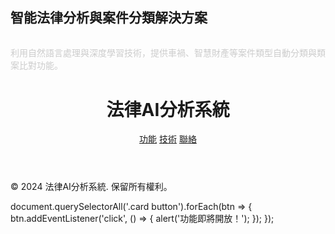 <!DOCTYPE html>
<html lang="zh-TW">
<head>
  <meta charset="UTF-8" />
  <meta name="viewport" content="width=device-width, initial-scale=1.0" />
  <title>法律AI分析系統</title>
  <link rel="stylesheet" href="assets/css/style.css">
</head>
<body>
  <!-- 引入元件 -->
  <header-component></header-component>
  
  <section class="hero">
    <h2>智能法律分析與案件分類解決方案</h2>
    <p style="max-width: 600px; margin: 2rem auto; color: #ccc;">
      利用自然語言處理與深度學習技術，提供車禍、智慧財產等案件類型自動分類與類案比對功能。
    </p>
  </section>

  <section id="features" class="features">
    <!-- 功能卡內容與原碼相同 -->
  </section>

  <section id="tech" class="tech">
    <!-- 技術實現內容與原碼相同 -->
  </section>

  <footer-component></footer-component>

  <script src="assets/js/main.js"></script>
</body>
</html>
<header>
  <h1>法律AI分析系統</h1>
  <nav>
    <a href="#features">功能</a>
    <a href="#tech">技術</a>
    <a href="#contact">聯絡</a>
  </nav>
</header>
<footer id="contact">
  <p>© 2024 法律AI分析系統. 保留所有權利。</p>
</footer>
document.querySelectorAll('.card button').forEach(btn => {
  btn.addEventListener('click', () => {
    alert('功能即將開放！');
  });
});

